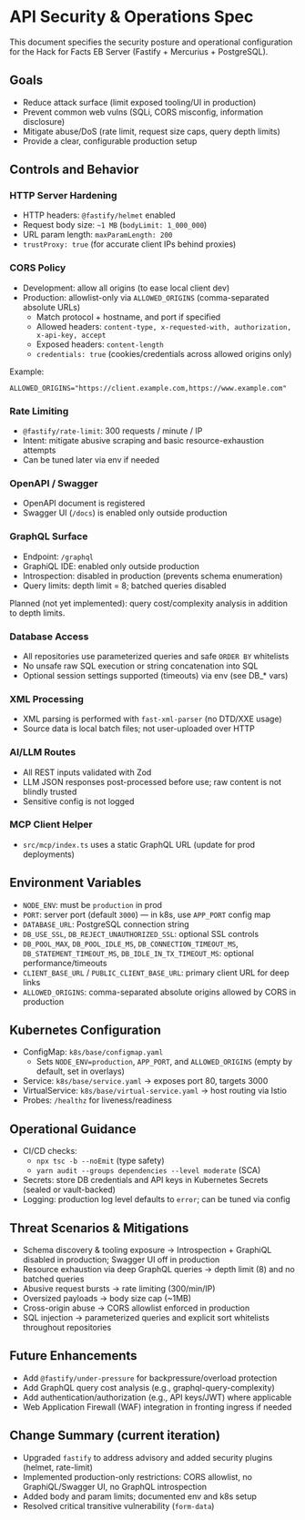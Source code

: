 # API Security & Operations Spec

This document specifies the security posture and operational configuration for the Hack for Facts EB Server (Fastify + Mercurius + PostgreSQL).

## Goals
- Reduce attack surface (limit exposed tooling/UI in production)
- Prevent common web vulns (SQLi, CORS misconfig, information disclosure)
- Mitigate abuse/DoS (rate limit, request size caps, query depth limits)
- Provide a clear, configurable production setup

## Controls and Behavior

### HTTP Server Hardening
- HTTP headers: `@fastify/helmet` enabled
- Request body size: `~1 MB` (`bodyLimit: 1_000_000`)
- URL param length: `maxParamLength: 200`
- `trustProxy: true` (for accurate client IPs behind proxies)

### CORS Policy
- Development: allow all origins (to ease local client dev)
- Production: allowlist-only via `ALLOWED_ORIGINS` (comma-separated absolute URLs)
  - Match protocol + hostname, and port if specified
  - Allowed headers: `content-type, x-requested-with, authorization, x-api-key, accept`
  - Exposed headers: `content-length`
  - `credentials: true` (cookies/credentials across allowed origins only)

Example:
```
ALLOWED_ORIGINS="https://client.example.com,https://www.example.com"
```

### Rate Limiting
- `@fastify/rate-limit`: 300 requests / minute / IP
- Intent: mitigate abusive scraping and basic resource-exhaustion attempts
- Can be tuned later via env if needed

### OpenAPI / Swagger
- OpenAPI document is registered
- Swagger UI (`/docs`) is enabled only outside production

### GraphQL Surface
- Endpoint: `/graphql`
- GraphiQL IDE: enabled only outside production
- Introspection: disabled in production (prevents schema enumeration)
- Query limits: depth limit = 8; batched queries disabled

Planned (not yet implemented): query cost/complexity analysis in addition to depth limits.

### Database Access
- All repositories use parameterized queries and safe `ORDER BY` whitelists
- No unsafe raw SQL execution or string concatenation into SQL
- Optional session settings supported (timeouts) via env (see DB_* vars)

### XML Processing
- XML parsing is performed with `fast-xml-parser` (no DTD/XXE usage)
- Source data is local batch files; not user-uploaded over HTTP

### AI/LLM Routes
- All REST inputs validated with Zod
- LLM JSON responses post-processed before use; raw content is not blindly trusted
- Sensitive config is not logged

### MCP Client Helper
- `src/mcp/index.ts` uses a static GraphQL URL (update for prod deployments)

## Environment Variables
- `NODE_ENV`: must be `production` in prod
- `PORT`: server port (default `3000`) — in k8s, use `APP_PORT` config map
- `DATABASE_URL`: PostgreSQL connection string
- `DB_USE_SSL`, `DB_REJECT_UNAUTHORIZED_SSL`: optional SSL controls
- `DB_POOL_MAX`, `DB_POOL_IDLE_MS`, `DB_CONNECTION_TIMEOUT_MS`, `DB_STATEMENT_TIMEOUT_MS`, `DB_IDLE_IN_TX_TIMEOUT_MS`: optional performance/timeouts
- `CLIENT_BASE_URL` / `PUBLIC_CLIENT_BASE_URL`: primary client URL for deep links
- `ALLOWED_ORIGINS`: comma-separated absolute origins allowed by CORS in production

## Kubernetes Configuration
- ConfigMap: `k8s/base/configmap.yaml`
  - Sets `NODE_ENV=production`, `APP_PORT`, and `ALLOWED_ORIGINS` (empty by default, set in overlays)
- Service: `k8s/base/service.yaml` → exposes port 80, targets 3000
- VirtualService: `k8s/base/virtual-service.yaml` → host routing via Istio
- Probes: `/healthz` for liveness/readiness

## Operational Guidance
- CI/CD checks:
  - `npx tsc -b --noEmit` (type safety)
  - `yarn audit --groups dependencies --level moderate` (SCA)
- Secrets: store DB credentials and API keys in Kubernetes Secrets (sealed or vault-backed)
- Logging: production log level defaults to `error`; can be tuned via config

## Threat Scenarios & Mitigations
- Schema discovery & tooling exposure → Introspection + GraphiQL disabled in production; Swagger UI off in production
- Resource exhaustion via deep GraphQL queries → depth limit (8) and no batched queries
- Abusive request bursts → rate limiting (300/min/IP)
- Oversized payloads → body size cap (~1MB)
- Cross-origin abuse → CORS allowlist enforced in production
- SQL injection → parameterized queries and explicit sort whitelists throughout repositories

## Future Enhancements
- Add `@fastify/under-pressure` for backpressure/overload protection
- Add GraphQL query cost analysis (e.g., graphql-query-complexity)
- Add authentication/authorization (e.g., API keys/JWT) where applicable
- Web Application Firewall (WAF) integration in fronting ingress if needed

## Change Summary (current iteration)
- Upgraded `fastify` to address advisory and added security plugins (helmet, rate-limit)
- Implemented production-only restrictions: CORS allowlist, no GraphiQL/Swagger UI, no GraphQL introspection
- Added body and param limits; documented env and k8s setup
- Resolved critical transitive vulnerability (`form-data`)

